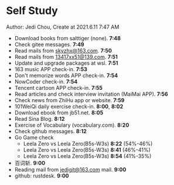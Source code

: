 # Self Study

Author: Jedi Chou, Create at 2021.6.11 7:47 AM

* Download books from salttiger (none). **7:48**
* Check gitee messages. **7:49**
* Read mails from skyzhx@163.com. **7:50**
* Read mails from 13417xx51@139.com. **7:51**
* Update and upgrade packages at wsl. **7:51**
* 163 music APP check-in. **7:53**
* Don't memorize words APP check-in. **7:54**
* NowCoder check-in. **7:54**
* Tencent cartoon APP check-in. **7:55**
* Read articles and check interview invitation (MaiMai APP). **7:56**
* Check news from ZhiHu app or website. **7:59**
* 101WeiQi daily exercise check-in. **8:00**, **8:02**
* Download ebook from jb51.net. **8:05**
* Read Sina Blog. **8:12**
* Exercise of Vocabulary (vocabulary.com). **8:20**
* Check github messages. **8:12**
* Go Game check
  * Leela Zero vs Leela Zero(B5s-W3s) **8:22** (54%-46%)
  * Leela Zero vs Leela Zero(B5s-W3s) **8:41** (46%-41%)
  * Leela Zero vs Leela Zero(B5s-W3s) **8:54** (41%-35%)
* 百词斩. **9:00**
* Reading mail from jedigit@163.com mail. **9:00**
* github: rustdesk. **9:00**
